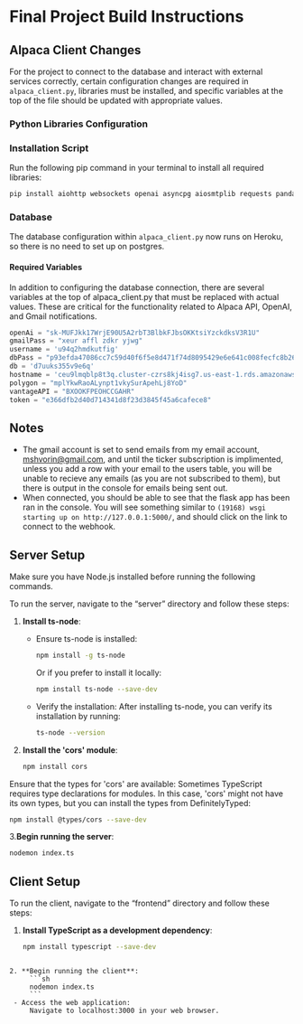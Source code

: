 # Final Project Build Instructions



## Alpaca Client Changes

For the project to connect to the database and interact with external services correctly, certain configuration changes are required in `alpaca_client.py`, libraries must be installed, and specific variables at the top of the file should be updated with appropriate values.

### Python Libraries Configuration

### Installation Script

Run the following pip command in your terminal to install all required libraries:

```bash
pip install aiohttp websockets openai asyncpg aiosmtplib requests pandas matplotlib tiingo scikit-learn torch pytest pytest-asyncio numpy flask_socketio Flask asyncio
```

### Database

The database configuration within `alpaca_client.py` now runs on Heroku, so there is no need to set up on postgres.

#### Required Variables

In addition to configuring the database connection, there are several variables at the top of alpaca_client.py that must be replaced with actual values. These are critical for the functionality related to Alpaca API, OpenAI, and Gmail notifications.

```python
openAi = "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"
gmailPass = "xeur affl zdkr yjwg"
username = 'u94q2hmdkutfig'
dbPass = "p93efda47086cc7c59d40f6f5e8d471f74d8095429e6e641c008fecfc8b26b046"
db = 'd7uuks355v9e6q'
hostname = 'ceu9lmqblp8t3q.cluster-czrs8kj4isg7.us-east-1.rds.amazonaws.com'
polygon = "mplYkwRaoALynpt1vkySurApehLj8YoD"
vantageAPI = "BXOOKFPEOHCCGAHR"
token = "e366dfb2d40d714341d8f23d3845f45a6cafece8"
```

## Notes

- The gmail account is set to send emails from my email account, mshvorin@gmail.com, and until the ticker subscription is implimented, unless you add a row with your email to the users table, you will be unable to recieve any emails (as you are not subscribed to them), but there is output in the console for emails being sent out.
- When connected, you should be able to see that the flask app has been ran in the console. You will see something similar to `(19168) wsgi starting up on http://127.0.0.1:5000/`, and should click on the link to connect to the webhook.


## Server Setup

Make sure you have Node.js installed before running the following commands.


To run the server, navigate to the “server” directory and follow these steps:

1. **Install ts-node**:
   - Ensure ts-node is installed:
     ```sh
     npm install -g ts-node
     ```
     Or if you prefer to install it locally:
     ```sh
     npm install ts-node --save-dev
     ```
   - Verify the installation:
     After installing ts-node, you can verify its installation by running:
     ```sh
     ts-node --version
     ```

2. **Install the 'cors' module**:
   ```sh
   npm install cors

Ensure that the types for 'cors' are available:
Sometimes TypeScript requires type declarations for modules. In this case, 'cors' might not have its own types, but you can install the types from DefinitelyTyped:
```sh
npm install @types/cors --save-dev
 ```

3.**Begin running the server**:
```sh
nodemon index.ts
 ```


## Client Setup

To run the client, navigate to the “frontend” directory and follow these steps:

1. **Install TypeScript as a development dependency**:
   ```sh
   npm install typescript --save-dev
```

2. **Begin running the client**:
     ```sh
     nodemon index.ts
     ```
 - Access the web application:
     Navigate to localhost:3000 in your web browser.
